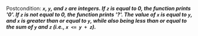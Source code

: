 Postcondition: ***`x`, `y`, and `z` are integers. If `z` is equal to 0, the function prints '0'. If `z` is not equal to 0, the function prints '?'. The value of `x` is equal to `y`, and `x` is greater than or equal to `y`, while also being less than or equal to the sum of `y` and `z` (i.e., `x <= y + z`).***